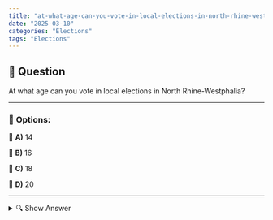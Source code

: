 ```yaml
---
title: "at-what-age-can-you-vote-in-local-elections-in-north-rhine-westphalia"
date: "2025-03-10"
categories: "Elections"
tags: "Elections"
---
```


## 📌 **Question**

At what age can you vote in local elections in North Rhine-Westphalia?



---

### 📝 **Options:**

🔘 **A)** 14

🔘 **B)** 16

🔘 **C)** 18

🔘 **D)** 20

---

<details>
  <summary>🔍 Show Answer</summary>

  <p>
💡  <b>Correct Answer:</b>  b
  </p>
  <p>
    📖<b>Explanation:</b>
    In Germany, voting ages vary depending on the type of election and the federal state. In North Rhine-Westphalia (NRW) in particular, specific regulations apply to local elections that enable citizens to participate in local decision-making processes. While the general voting age for federal elections is 18, some federal states, including North Rhine-Westphalia, have opened up the right to vote for younger age groups in local elections. These adaptations are intended to promote the political participation of young people and give them the opportunity to influence their immediate environment at an early stage. Therefore, it is important to know from what age you can vote in local elections in NRW.
  </p>
</details>
